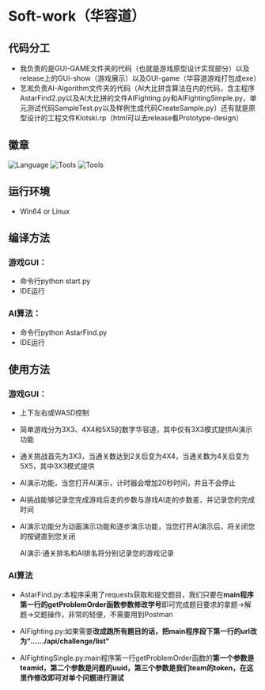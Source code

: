 # Soft-work（华容道）

## 代码分工

- 我负责的是GUI-GAME文件夹的代码（也就是游戏原型设计实现部分）以及release上的GUI-show（游戏展示）以及GUI-game（华容道游戏打包成exe）
- 艺淞负责AI-Algorithm文件夹的代码（AI大比拼含算法在内的代码，含主程序AstarFind2.py以及AI大比拼的文件AIFighting.py和AIFightingSimple.py，单元测试代码SampleTest.py以及样例生成代码CreateSample.py）还有就是原型设计的工程文件Klotski.rp（html可以去release看Prototype-design）



## 徽章

<img src="https://img.shields.io/badge/Language-python-brightgreen" alt="Language" />
<img src="https://img.shields.io/badge/Tool-PyQt5-yellowgreen" alt="Tools" />
<img src="https://img.shields.io/badge/Tool-unittest-orange" alt="Tools" />








## 运行环境

- Win64 or Linux

## 编译方法

### 游戏GUI：

- 命令行python start.py
- IDE运行

### AI算法：

- 命令行python AstarFind.py
- IDE运行

## 使用方法

### 游戏GUI：

- 上下左右或WASD控制

- 简单游戏分为3X3、4X4和5X5的数字华容道，其中仅有3X3模式提供AI演示功能

- 通关挑战首先为3X3，当通关数达到2关后变为4X4，当通关数为4关后变为5X5，其中3X3模式提供

- AI演示功能，当您打开AI演示，计时器会增加20秒时间，并且不会停止

- AI挑战能够记录您完成游戏后走的步数与游戏AI走的步数差，并记录您的完成时间

- AI演示功能分为动画演示功能和逐步演示功能，当您打开AI演示后，将关闭您的按键直到您关闭

  AI演示·通关排名和AI排名将分别记录您的游戏记录

### AI算法
- AstarFind.py:本程序采用了requests获取和提交题目，我们只要在**main程序第一行的getProblemOrder函数参数修改学号**即可完成题目要求的拿题->解题->交题操作，非常的轻便，不需要用到Postman

- AIFighting.py:如果需要**改成跑所有题目的话，把main程序段下第一行的url改为"……/api/challenge/list"**

- AIFightingSingle.py:main程序第一行getProblemOrder函数的**第一个参数是teamid，第二个参数是问题的uuid，第三个参数是我们team的token，在这里作修改即可对单个问题进行测试**
















